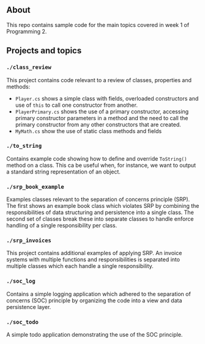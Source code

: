 ## About

This repo contains sample code for the main topics covered in week 1 of Programming 2.

## Projects and topics

### `./class_review`

This project contains code relevant to a review of classes, properties and methods:

- `Player.cs` shows a simple class with fields, overloaded constructors and use of `this` to call one constructor from another.
- `PlayerPrimary.cs` shows the use of a primary constructor, accessing primary constructor parameters in a method and the need to call the primary constructor from any other constructors that are created.
- `MyMath.cs` show the use of static class methods and fields

### `./to_string`

Contains example code showing how to define and override `ToString()` method on a class. This ca be useful when, for instance, we want to output a standard string representation of an object.

### `./srp_book_example`

Examples classes relevant to the separation of concerns principle (SRP). The first shows an example book class which violates SRP by combining the responsibilities of data structuring and persistence into a single class. The second set of classes break these into separate classes to handle enforce handling of a single responsibility per class.

### `./srp_invoices`

This project contains additional examples of applying SRP. An invoice systems with multiple functions and responsibilities is separated into multiple classes which each handle a single responsibility.

### `./soc_log`

Contains a simple logging application which adhered to the separation of concerns (SOC) principle by organizing the code into a view and data persistence layer.

### `./soc_todo`

A simple todo application demonstrating the use of the SOC principle.
